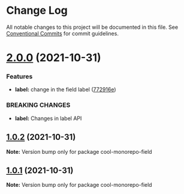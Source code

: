 # Change Log

All notable changes to this project will be documented in this file.
See [Conventional Commits](https://conventionalcommits.org) for commit guidelines.

# [2.0.0](https://github.com/pbrego/monorepo/compare/cool-monorepo-field@1.0.2...cool-monorepo-field@2.0.0) (2021-10-31)


### Features

* **label:** change in the field label ([772916e](https://github.com/pbrego/monorepo/commit/772916eff478ecea795601903d183b882e42a8ee))


### BREAKING CHANGES

* **label:** Changes in label API





## [1.0.2](https://github.com/pbrego/monorepo/compare/cool-monorepo-field@1.0.1...cool-monorepo-field@1.0.2) (2021-10-31)

**Note:** Version bump only for package cool-monorepo-field





## [1.0.1](https://github.com/pbrego/monorepo/compare/cool-monorepo-field@1.0.0...cool-monorepo-field@1.0.1) (2021-10-31)

**Note:** Version bump only for package cool-monorepo-field
